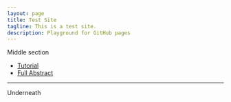 ```yaml
---
layout: page
title: Test Site
tagline: This is a test site.
description: Playground for GitHub pages
---
```


Middle section

- [Tutorial](pages/tutorial.md)
- [Full Abstract](pages/full_abstract.md)

---

Underneath
